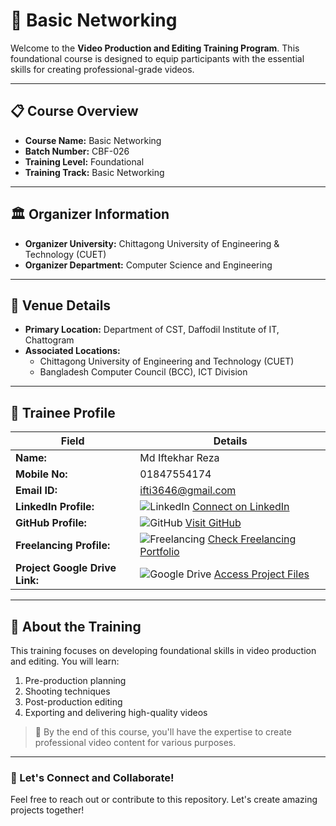 # 🎥 Basic Networking

Welcome to the **Video Production and Editing Training Program**. This foundational course is designed to equip participants with the essential skills for creating professional-grade videos.  

---

## 📋 Course Overview  
- **Course Name:** Basic Networking  
- **Batch Number:** CBF-026  
- **Training Level:** Foundational  
- **Training Track:** Basic Networking

---

## 🏛 Organizer Information  
- **Organizer University:** Chittagong University of Engineering & Technology (CUET)  
- **Organizer Department:** Computer Science and Engineering  

---

## 📍 Venue Details  
- **Primary Location:** Department of CST, Daffodil Institute of IT, Chattogram  
- **Associated Locations:**  
  - Chittagong University of Engineering and Technology (CUET)  
  - Bangladesh Computer Council (BCC), ICT Division  

---

## 👤 Trainee Profile  

| Field                   | Details                                                                 |
|-------------------------|-------------------------------------------------------------------------|
| **Name:**               | Md Iftekhar Reza                                                        |
| **Mobile No:**          | 01847554174                                                           |
| **Email ID:**           | ifti3646@gmail.com                                                  |
| **LinkedIn Profile:**   | ![LinkedIn](https://img.shields.io/badge/LinkedIn-Connect-blue?logo=linkedin) [Connect on LinkedIn](https://www.linkedin.com/in/md-iftekhar-reza-855278343) |
| **GitHub Profile:**     | ![GitHub](https://img.shields.io/badge/GitHub-Follow-black?logo=github) [Visit GitHub](https://github.com/Ifti-30) |
| **Freelancing Profile:**| ![Freelancing](https://img.shields.io/badge/Freelancing-Portfolio-green) [Check Freelancing Portfolio](https://www.freelancer.com/u/iftekharr2) |
| **Project Google Drive Link:** | ![Google Drive](https://img.shields.io/badge/Google%20Drive-Projects-yellowgreen?logo=google-drive) [Access Project Files](https://drive.google.com/drive/folders/11v_lyl7RtZ2v8darS2YU6xlYtrQtErcx) |

---

## 🚀 About the Training  
This training focuses on developing foundational skills in video production and editing. You will learn:  
1. Pre-production planning  
2. Shooting techniques  
3. Post-production editing  
4. Exporting and delivering high-quality videos  

> 🎯 By the end of this course, you'll have the expertise to create professional video content for various purposes.  

---

### 🎉 Let's Connect and Collaborate!  
Feel free to reach out or contribute to this repository. Let's create amazing projects together!  
